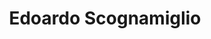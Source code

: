 ---
title: Edoardo Scognamiglio
type: guests
slug: guests/edoardoscognamiglio
linkedin: https://www.linkedin.com/in/edoardoscognamiglio/
medium: 
twitter: https://twitter.com/edosco
github: 
instagram: 
site: 
layout: "guestPage"
image: edoardo_scognamiglio.jpg
bio: "Co-founder Hacking Creativity"
episodes:
    "Pointer[79]: Gli hacker creativi - con Federico Favot ed Edoardo Scognamiglio": "https://pointerpodcast.it/p/pointer79-gli-hacker-creativi-con-federico-favot-ed-edoardo-scognamiglio/"
---